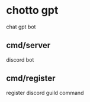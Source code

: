 # chotto gpt
chat gpt bot

## cmd/server
discord bot

## cmd/register
register discord guild command